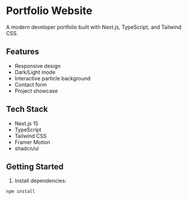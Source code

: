 # Portfolio Website

A modern developer portfolio built with Next.js, TypeScript, and Tailwind CSS.

## Features

- Responsive design
- Dark/Light mode
- Interactive particle background
- Contact form
- Project showcase

## Tech Stack

- Next.js 15
- TypeScript
- Tailwind CSS
- Framer Motion
- shadcn/ui

## Getting Started

1. Install dependencies:

```bash
npm install
```
